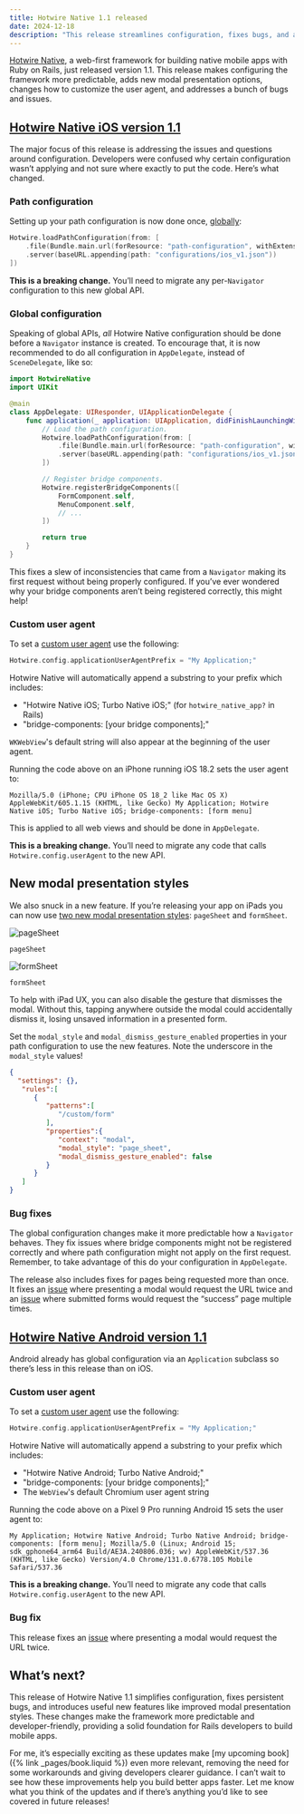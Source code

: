 ```yaml
---
title: Hotwire Native 1.1 released
date: 2024-12-18
description: "This release streamlines configuration, fixes bugs, and adds new features, making it even easier to build web-first native apps with Rails."
---
```


[Hotwire Native](https://native.hotwired.dev), a web-first framework for building native mobile apps with Ruby on Rails, just released version 1.1. This release makes configuring the framework more predictable, adds new modal presentation options, changes how to customize the user agent, and addresses a bunch of bugs and issues.

## [Hotwire Native iOS version 1.1](https://github.com/hotwired/hotwire-native-ios/releases/tag/1.1.0)

The major focus of this release is addressing the issues and questions around configuration. Developers were confused why certain configuration wasn’t applying and not sure where exactly to put the code. Here’s what changed.

### Path configuration

Setting up your path configuration is now done once, [globally](https://github.com/hotwired/hotwire-native-ios/pull/55):

```swift
Hotwire.loadPathConfiguration(from: [
    .file(Bundle.main.url(forResource: "path-configuration", withExtension: "json")!).
    .server(baseURL.appending(path: "configurations/ios_v1.json"))
])
```

**This is a breaking change.** You’ll need to migrate any per-`Navigator` configuration to this new global API.

### Global configuration

Speaking of global APIs, *all* Hotwire Native configuration should be done before a `Navigator` instance is created. To encourage that, it is now recommended to do all configuration in `AppDelegate`, instead of `SceneDelegate`, like so:

```swift
import HotwireNative
import UIKit

@main
class AppDelegate: UIResponder, UIApplicationDelegate {
    func application(_ application: UIApplication, didFinishLaunchingWithOptions launchOptions: [UIApplication.LaunchOptionsKey: Any]?) -> Bool {
        // Load the path configuration.
        Hotwire.loadPathConfiguration(from: [
            .file(Bundle.main.url(forResource: "path-configuration", withExtension: "json")!).
            .server(baseURL.appending(path: "configurations/ios_v1.json"))
        ])

        // Register bridge components.
        Hotwire.registerBridgeComponents([
            FormComponent.self,
            MenuComponent.self,
            // ...
        ])

        return true
    }
}
```

This fixes a slew of inconsistencies that came from a `Navigator` making its first request without being properly configured. If you’ve ever wondered why your bridge components aren’t being registered correctly, this might help!

### Custom user agent

To set a [custom user agent](https://github.com/hotwired/hotwire-native-ios/pull/56) use the following:

```swift
Hotwire.config.applicationUserAgentPrefix = "My Application;"
```

Hotwire Native will automatically append a substring to your prefix which includes:

- "Hotwire Native iOS; Turbo Native iOS;" (for `hotwire_native_app?` in Rails)
- "bridge-components: [your bridge components];"

`WKWebView`'s default string will also appear at the beginning of the user agent.

Running the code above on an iPhone running iOS 18.2 sets the user agent to:

```
Mozilla/5.0 (iPhone; CPU iPhone OS 18_2 like Mac OS X) AppleWebKit/605.1.15 (KHTML, like Gecko) My Application; Hotwire Native iOS; Turbo Native iOS; bridge-components: [form menu]
```

This is applied to all web views and should be done in `AppDelegate`.

**This is a breaking change.** You’ll need to migrate any code that calls `Hotwire.config.userAgent` to the new API.

## New modal presentation styles

We also snuck in a new feature. If you’re releasing your app on iPads you can now use [two new modal presentation styles](https://github.com/hotwired/hotwire-native-ios/pull/61): `pageSheet` and `formSheet`.

![`pageSheet`](https://prod-files-secure.s3.us-west-2.amazonaws.com/4f64fe56-8ba9-4935-b5be-f6d7711a92df/f73c02a1-074b-48de-9089-5232f0950219/396463859-9a170ca4-01e0-49c4-80c5-02af4ae21bc3.png)

`pageSheet`

![`formSheet`](https://prod-files-secure.s3.us-west-2.amazonaws.com/4f64fe56-8ba9-4935-b5be-f6d7711a92df/ff1a93da-a960-4178-bb81-8b4789043610/396463883-74c8b9e8-215d-4f79-9eba-5cd2b34f6090.png)

`formSheet`

To help with iPad UX, you can also disable the gesture that dismisses the modal. Without this, tapping anywhere outside the modal could accidentally dismiss it, losing unsaved information in a presented form.

Set the `modal_style` and `modal_dismiss_gesture_enabled` properties in your path configuration to use the new features. Note the underscore in the `modal_style` values!

```json
{
  "settings": {},
   "rules":[
      {
         "patterns":[
            "/custom/form"
         ],
         "properties":{
            "context": "modal",
            "modal_style": "page_sheet",
            "modal_dismiss_gesture_enabled": false
         }
      }
   ]
}
```

### Bug fixes

The global configuration changes make it more predictable how a `Navigator` behaves. They fix issues where bridge components might not be registered correctly and where path configuration might not apply on the first request. Remember, to take advantage of this do your configuration in `AppDelegate`.

The release also includes fixes for pages being requested more than once. It fixes an [issue](https://github.com/hotwired/hotwire-native-ios/pull/62) where presenting a modal would request the URL twice and an [issue](https://github.com/hotwired/hotwire-native-ios/pull/60) where submitted forms would request the “success” page multiple times.

## [Hotwire Native Android version 1.1](https://github.com/hotwired/hotwire-native-android/releases/tag/1.1.0)

Android already has global configuration via an `Application` subclass so there’s less in this release than on iOS.

### Custom user agent

To set a [custom user agent](https://github.com/hotwired/hotwire-native-android/pull/77) use the following:

```kotlin
Hotwire.config.applicationUserAgentPrefix = "My Application;"
```

Hotwire Native will automatically append a substring to your prefix which includes:

- "Hotwire Native Android; Turbo Native Android;"
- "bridge-components: [your bridge components];"
- The `WebView`'s default Chromium user agent string

Running the code above on a Pixel 9 Pro running Android 15 sets the user agent to:

```
My Application; Hotwire Native Android; Turbo Native Android; bridge-components: [form menu]; Mozilla/5.0 (Linux; Android 15; sdk_gphone64_arm64 Build/AE3A.240806.036; wv) AppleWebKit/537.36 (KHTML, like Gecko) Version/4.0 Chrome/131.0.6778.105 Mobile Safari/537.36
```

**This is a breaking change.** You’ll need to migrate any code that calls `Hotwire.config.userAgent` to the new API.

### Bug fix

This release fixes an [issue](https://github.com/hotwired/hotwire-native-android/pull/78) where presenting a modal would request the URL twice.

## What’s next?

This release of Hotwire Native 1.1 simplifies configuration, fixes persistent bugs, and introduces useful new features like improved modal presentation styles. These changes make the framework more predictable and developer-friendly, providing a solid foundation for Rails developers to build mobile apps.

For me, it’s especially exciting as these updates make [my upcoming book]({% link _pages/book.liquid %}) even more relevant, removing the need for some workarounds and giving developers clearer guidance. I can’t wait to see how these improvements help you build better apps faster. Let me know what you think of the updates and if there’s anything you’d like to see covered in future releases!
